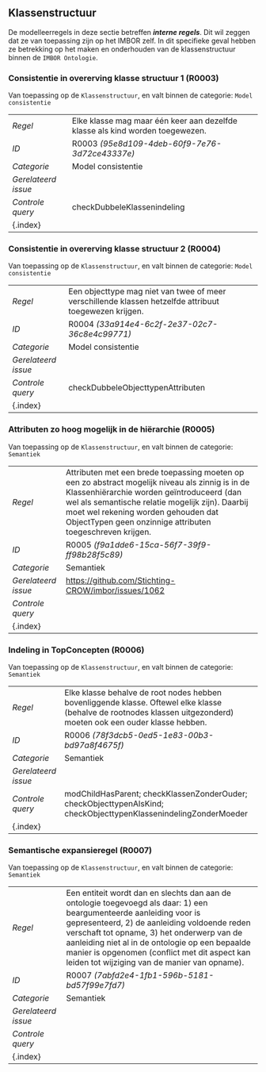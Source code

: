 ## Klassenstructuur

De modelleerregels in deze sectie betreffen ***interne regels***. Dit wil zeggen dat ze van toepassing zijn op het IMBOR zelf. In dit specifieke geval hebben ze betrekking op het maken en onderhouden van de klassenstructuur binnen de `IMBOR Ontologie`.

### Consistentie in overerving klasse structuur 1 (R0003)

Van toepassing op de `Klassenstructuur`, en valt binnen de categorie: `Model consistentie`

|         |                                                                               |
|---------|-------------------------------------------------------------------------------|
| *Regel* | Elke klasse mag maar één keer aan dezelfde klasse als kind worden toegewezen. |
| *ID*    | R0003 *(95e8d109-4deb-60f9-7e76-3d72ce43337e)*                                |
| *Categorie* | Model consistentie
 |*Gerelateerd issue* |  |
 |*Controle query* | checkDubbeleKlassenindeling |
| {.index} | | 


### Consistentie in overerving klasse structuur 2 (R0004)

Van toepassing op de `Klassenstructuur`, en valt binnen de categorie: `Model consistentie`

|         |                                                                                                        |
|---------|--------------------------------------------------------------------------------------------------------|
| *Regel* | Een objecttype mag niet van twee of meer verschillende klassen hetzelfde attribuut toegewezen krijgen. |
| *ID*    | R0004 *(33a914e4-6c2f-2e37-02c7-36c8e4c99771)*                                                         |
| *Categorie* | Model consistentie
 |*Gerelateerd issue* |  |
 |*Controle query* | checkDubbeleObjecttypenAttributen |
| {.index} | | 


### Attributen zo hoog mogelijk in de hiërarchie (R0005)

Van toepassing op de `Klassenstructuur`, en valt binnen de categorie: `Semantiek`

|         |                                                                                                                                                                                                                                                                                                       |
|---------|-------------------------------------------------------------------------------------------------------------------------------------------------------------------------------------------------------------------------------------------------------------------------------------------------------|
| *Regel* | Attributen met een brede toepassing moeten op een zo abstract mogelijk niveau als zinnig is in de Klassenhiërarchie worden geïntroduceerd (dan wel als semantische relatie mogelijk zijn). Daarbij moet wel rekening worden gehouden dat ObjectTypen geen onzinnige attributen toegeschreven krijgen. |
| *ID*    | R0005 *(f9a1dde6-15ca-56f7-39f9-ff98b28f5c89)*                                                                                                                                                                                                                                                        |
| *Categorie* | Semantiek
 |*Gerelateerd issue* | https://github.com/Stichting-CROW/imbor/issues/1062 |
 |*Controle query* |  |
| {.index} | | 


### Indeling in TopConcepten (R0006)

Van toepassing op de `Klassenstructuur`, en valt binnen de categorie: `Semantiek`

|         |                                                                                                                                                                    |
|---------|--------------------------------------------------------------------------------------------------------------------------------------------------------------------|
| *Regel* | Elke klasse behalve de root nodes hebben bovenliggende klasse. Oftewel elke klasse (behalve de rootnodes klassen uitgezonderd) moeten ook een ouder klasse hebben. |
| *ID*    | R0006 *(78f3dcb5-0ed5-1e83-00b3-bd97a8f4675f)*                                                                                                                     |
| *Categorie* | Semantiek
 |*Gerelateerd issue* |  |
 |*Controle query* | modChildHasParent; checkKlassenZonderOuder; checkObjecttypenAlsKind; checkObjecttypenKlassenindelingZonderMoeder |
| {.index} | | 


### Semantische expansieregel (R0007)

Van toepassing op de `Klassenstructuur`, en valt binnen de categorie: `Semantiek`

|         |                                                                                                                                                                                                                                                                                                                                                                         |
|---------|-------------------------------------------------------------------------------------------------------------------------------------------------------------------------------------------------------------------------------------------------------------------------------------------------------------------------------------------------------------------------|
| *Regel* | Een entiteit wordt dan en slechts dan aan de ontologie toegevoegd als daar: 1) een beargumenteerde aanleiding voor is gepresenteerd, 2) de aanleiding voldoende reden verschaft tot opname, 3) het onderwerp van de aanleiding niet al in de ontologie op een bepaalde manier is opgenomen (conflict met dit aspect kan leiden tot wijziging van de manier van opname). |
| *ID*    | R0007 *(7abfd2e4-1fb1-596b-5181-bd57f99e7fd7)*                                                                                                                                                                                                                                                                                                                          |
| *Categorie* | Semantiek
 |*Gerelateerd issue* |  |
 |*Controle query* |  |
| {.index} | | 


